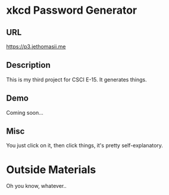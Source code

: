 # xkcd Password Generator

## URL
https://p3.jethomasii.me

## Description
This is my third project for CSCI E-15. It generates things. 

## Demo
Coming soon...

## Misc
You just click on it, then click things, it's pretty self-explanatory.

# Outside Materials
Oh you know, whatever..
